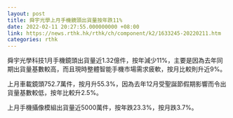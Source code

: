 ```yaml
---
layout: post
title: 舜宇光學上月手機鏡頭出貨量按年跌11%
date: 2022-02-11 20:27:55.000000000 +08:00
link: https://news.rthk.hk/rthk/ch/component/k2/1633245-20220211.htm
categories: rthk
---
```


舜宇光學科技1月手機鏡頭出貨量近1.32億件，按年減少11%，主要是因為去年同期出貨量基數較高，而且現時整體智能手機市場需求疲軟，按月比較則升近9%。

上月車載鏡頭752.7萬件，按月升55.3%，因為去年12月受聖誕節假期影響而令出貨量基數較低，按年比較升2.5%。

上月手機攝像模組出貨量近5000萬件，按年跌23.3%，按月跌3.7%。
